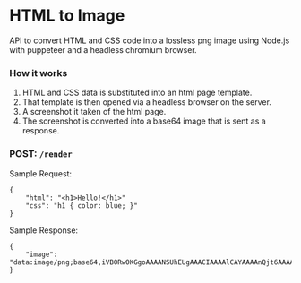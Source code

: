 # HTML to Image
API to convert HTML and CSS code into a lossless png image using Node.js with puppeteer and a headless chromium browser.

### How it works
1. HTML and CSS data is substituted into an html page template.
1. That template is then opened via a headless browser on the server.
1. A screenshot it taken of the html page.
1. The screenshot is converted into a base64 image that is sent as a response.

### POST: `/render`
Sample Request:

```
{
    "html": "<h1>Hello!</h1>"
    "css": "h1 { color: blue; }"
}
```
Sample Response:
```
{
    "image": "data:image/png;base64,iVBORw0KGgoAAAANSUhEUgAAACIAAAAlCAYAAAAnQjt6AAAAAXNSR0..."
}
```